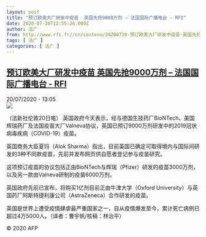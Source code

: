 ```yaml
---
layout: post
title: "预订欧美大厂研发中疫苗  英国先抢9000万剂 – 法国国际广播电台 - RFI"
date: 2020-07-20T12:55:26.000Z
author: 法广
from: http://www.rfi.fr//cn/contenu/20200720-预订欧美大厂研发中疫苗-英国先抢9000万剂
tags: [ 法广 ]
categories: [ 法广 ]
---
```

<!--1595249726000-->
[预订欧美大厂研发中疫苗  英国先抢9000万剂 – 法国国际广播电台 - RFI](http://www.rfi.fr//cn/contenu/20200720-%E9%A2%84%E8%AE%A2%E6%AC%A7%E7%BE%8E%E5%A4%A7%E5%8E%82%E7%A0%94%E5%8F%91%E4%B8%AD%E7%96%AB%E8%8B%97-%E8%8B%B1%E5%9B%BD%E5%85%88%E6%8A%A29000%E4%B8%87%E5%89%82)
------

<div>
<div>20/07/2020 - 13:05</div><img src="https://s.rfi.fr/media/display/9c57738a-ca84-11ea-91b4-005056a964fe/w:310/p:16x9/int0010b.200720190502.jpg"><div class="t-content__body u-clearfix"><div class="m-interstitial"></div><p>（法新社伦敦20日电）    英国政府今天表示，经与德国生技药厂BioNTech、美国辉瑞药厂及法国疫苗大厂Valneva协议，英国已预订9000万剂研发中的2019冠状病毒疾病（COVID-19）疫苗。</p><p>    英国商务大臣夏玛（Alok Sharma）指出，目前英国已确定可取得境内与国际间研发的3种不同款疫苗，先前并发布网页供自愿者登记参与疫苗研究。</p><p>    这项预订疫苗的协议包括正由BioNTech与辉瑞（Pfizer）研发的疫苗3000万剂，以及另一款由Valneva研制的疫苗6000万剂。</p><p>    英国政府先前已宣布，将购买1亿剂目前正由牛津大学（Oxford University）与英国药厂阿斯特捷利康公司（AstraZeneca）合作研发的疫苗。</p><p>    英国是世界上遭受疫情肆虐最严重国家之一，自从疫情爆发至今，累计死亡病例已超过4万5000人。（译者：曹宇帆/核稿：林治平）</p><p class="t-copyright">© 2020 AFP</p>        </div>
</div>
